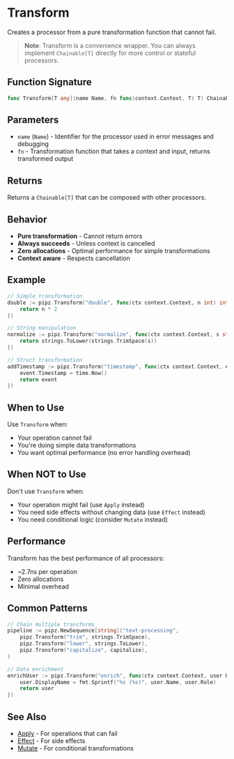 # Transform

Creates a processor from a pure transformation function that cannot fail.

> **Note**: Transform is a convenience wrapper. You can always implement `Chainable[T]` directly for more control or stateful processors.

## Function Signature

```go
func Transform[T any](name Name, fn func(context.Context, T) T) Chainable[T]
```

## Parameters

- `name` (`Name`) - Identifier for the processor used in error messages and debugging
- `fn` - Transformation function that takes a context and input, returns transformed output

## Returns

Returns a `Chainable[T]` that can be composed with other processors.

## Behavior

- **Pure transformation** - Cannot return errors
- **Always succeeds** - Unless context is cancelled
- **Zero allocations** - Optimal performance for simple transformations
- **Context aware** - Respects cancellation

## Example

```go
// Simple transformation
double := pipz.Transform("double", func(ctx context.Context, n int) int {
    return n * 2
})

// String manipulation
normalize := pipz.Transform("normalize", func(ctx context.Context, s string) string {
    return strings.ToLower(strings.TrimSpace(s))
})

// Struct transformation
addTimestamp := pipz.Transform("timestamp", func(ctx context.Context, event Event) Event {
    event.Timestamp = time.Now()
    return event
})
```

## When to Use

Use `Transform` when:
- Your operation cannot fail
- You're doing simple data transformations
- You want optimal performance (no error handling overhead)

## When NOT to Use

Don't use `Transform` when:
- Your operation might fail (use `Apply` instead)
- You need side effects without changing data (use `Effect` instead)
- You need conditional logic (consider `Mutate` instead)

## Performance

Transform has the best performance of all processors:
- ~2.7ns per operation
- Zero allocations
- Minimal overhead

## Common Patterns

```go
// Chain multiple transforms
pipeline := pipz.NewSequence[string]("text-processing",
    pipz.Transform("trim", strings.TrimSpace),
    pipz.Transform("lower", strings.ToLower),
    pipz.Transform("capitalize", capitalize),
)

// Data enrichment
enrichUser := pipz.Transform("enrich", func(ctx context.Context, user User) User {
    user.DisplayName = fmt.Sprintf("%s (%s)", user.Name, user.Role)
    return user
})
```

## See Also

- [Apply](./apply.md) - For operations that can fail
- [Effect](./effect.md) - For side effects
- [Mutate](./mutate.md) - For conditional transformations